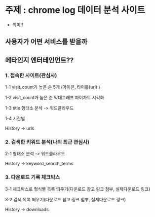 # 주제 : chrome log 데이터 분석 사이트
 - 의미!!

## 사용자가 어떤 서비스를 받을까

## 메타인지 엔터테인먼트??


### 1. 접속한 사이트(관심사)

1-1 visit_count가 높은 순 5개 (아이콘, 타이틀(url) )

1-2 visit_count가 높은 순 막대그래프 파이차트 시각화

1-3 title 형태소 분석 -> 워드클라우드

1-4 시간별

History -> urls

### 2. 검색한 키워드 분석(나의 최근 관심사)

2-1 형태소 분석 -> 워드클라우드

History -> keyword_search_terms

### 3. 다운로드 기록 체크박스

3-1 체크박스로 형식별 목록 띄우기(다운로드 참고 링크 첨부, 실제다운로드 링크)

3-2 검색 목록 띄우기(다운로드 참고 링크 첨부, 실제다운로드 링크)

History -> downloads
